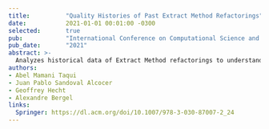 ```yaml
---
title:          "Quality Histories of Past Extract Method Refactorings"
date:           2021-01-01 00:01:00 -0300
selected:       true
pub:            "International Conference on Computational Science and its Applications (ICCSA 2021)"
pub_date:       "2021"
abstract: >-
  Analyzes historical data of Extract Method refactorings to understand their quality implications over time.
authors:
- Abel Mamani Taqui
- Juan Pablo Sandoval Alcocer
- Geoffrey Hecht
- Alexandre Bergel
links:
  Springer: https://dl.acm.org/doi/10.1007/978-3-030-87007-2_24
---
```

